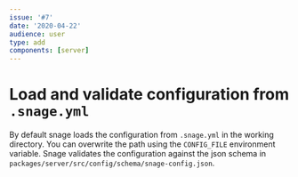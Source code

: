 ```yaml
---
issue: '#7'
date: '2020-04-22'
audience: user
type: add
components: [server]
---
```


# Load and validate configuration from `.snage.yml`

By default snage loads the configuration from `.snage.yml` in the working
directory. You can overwrite the path using the `CONFIG_FILE` environment
variable. Snage validates the configuration against the json schema in
`packages/server/src/config/schema/snage-config.json`.
